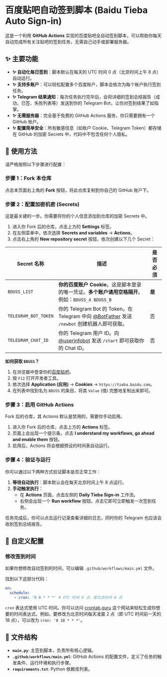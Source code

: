 
# 百度贴吧自动签到脚本 (Baidu Tieba Auto Sign-in)



这是一个利用 **GitHub Actions** 实现的百度贴吧全自动签到脚本，可以帮助你每天自动完成所有关注贴吧的签到任务，无需自己动手或部署服务器。

## ✨ 主要功能

- **✨ 自动化每日签到**：脚本默认在每天的 UTC 时间 0 点（北京时间上午 8 点）自动运行。
- **✨ 支持多账户**：可以轻松配置多个百度账户，脚本会依次为每个账户执行签到任务。
- **✨ Telegram 结果通知**：每次任务执行完毕后，会将详细的签到总结报告（成功、已签、失败列表等）发送到你的 Telegram Bot，让你对签到结果了如指掌。
- **✨ 无需服务器**：完全基于免费的 GitHub Actions 服务，你只需要拥有一个 GitHub 账户。
- **✨ 配置简单安全**：所有敏感信息（如账户 Cookie、Telegram Token）都存储在 GitHub 的加密 Secrets 中，代码中不包含任何个人隐私。

## 🚀 使用方法

请严格按照以下步骤进行配置：

### 步骤 1：Fork 本仓库

点击本页面右上角的 **Fork** 按钮，将此仓库复制到你自己的 GitHub 账户下。

### 步骤 2：配置加密机密 (Secrets)

这是最关键的一步。你需要将你的个人信息添加到仓库的加密 Secrets 中。

1.  进入你 Fork 后的仓库，点击上方的 **Settings** 标签。
2.  在左侧菜单中，依次选择 **Secrets and variables** -> **Actions**。
3.  点击右上角的 **New repository secret** 按钮，依次创建以下几个 Secret：

| Secret 名称          | 描述                                                                                                                              | 是否必须 |
| -------------------- | --------------------------------------------------------------------------------------------------------------------------------- | -------- |
| `BDUSS_LIST`         | **你的百度账户 Cookie**。这是脚本登录的唯一凭证。**多个账户请用空格隔开**。例如：`BDUSS_A BDUSS_B`                                       | **是**   |
| `TELEGRAM_BOT_TOKEN` | 你的 Telegram Bot 的 Token。在 Telegram 中向 [@BotFather](https://t.me/BotFather) 发送 `/newbot` 创建机器人即可获取。              | 否       |
| `TELEGRAM_CHAT_ID`   | 你的 Telegram 用户 ID。向 [@userinfobot](https://t.me/userinfobot) 发送 `/start` 即可获取你的 Chat ID。                            | 否       |

**如何获取 `BDUSS`？**
1. 在浏览器中登录你的[百度贴吧](https://tieba.baidu.com/)。
2. 按 `F12` 打开开发者工具。
3. 依次选择 **Application (应用)** -> **Cookies** -> `https://tieba.baidu.com`。
4. 在列表中找到名为 `BDUSS` 的条目，将其 `Value` (值) 完整地复制出来即可。

### 步骤 3：启用 GitHub Actions

Fork 后的仓库，其 Actions 默认是禁用的，需要你手动启用。

1.  进入你 Fork 后的仓库，点击上方的 **Actions** 标签。
2.  页面上会出现一个提示条，点击 **I understand my workflows, go ahead and enable them** 按钮。
3.  启用后，Actions 将会根据预设的时间表自动运行。

### 步骤 4：验证与运行

你可以通过以下两种方式验证脚本是否正常工作：

1.  **等待自动执行**：脚本默认会在每天北京时间上午 8 点运行。
2.  **手动触发执行**：
    *   在 **Actions** 页面，点击左侧的 **Daily Tieba Sign-in** 工作流。
    *   右侧会出现一个 **Run workflow** 按钮，点击它即可立即触发一次签到任务。

任务完成后，你可以点击运行记录查看详细的日志，同时你的 Telegram 也应该会收到签到总结报告。

## 🔧 自定义配置

### 修改签到时间

如果你想修改自动签到的时间，可以编辑 `.github/workflows/main.yml` 文件。

找到以下这部分代码：

```yaml
on:
  schedule:
    - cron: '0 0 * * *' # UTC 时间 0 点，即北京时间 8 点
```

`cron` 表达式使用 UTC 时间。你可以访问 [crontab.guru](https://crontab.guru/) 这个网站来轻松生成你想要的时间表达式。例如，要修改为北京时间每天凌晨 2 点（即 UTC 时间前一天的 18 点），可以改为 `cron: '0 18 * * *'`。

## 📂 文件结构

- **`main.py`**: 主签到脚本，负责所有核心逻辑。
- **`.github/workflows/main.yml`**: GitHub Actions 的配置文件，定义了任务的触发条件、运行环境和执行步骤。
- **`requirements.txt`**: Python 依赖库列表。



